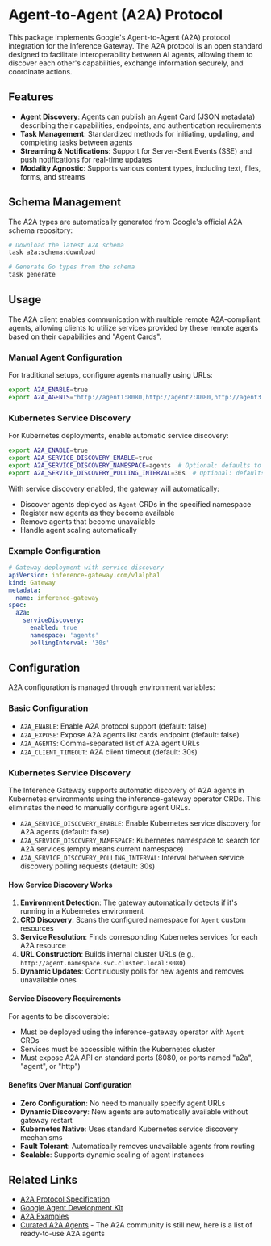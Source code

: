 # Agent-to-Agent (A2A) Protocol

This package implements Google's Agent-to-Agent (A2A) protocol integration for the Inference Gateway. The A2A protocol is an open standard designed to facilitate interoperability between AI agents, allowing them to discover each other's capabilities, exchange information securely, and coordinate actions.

## Features

- **Agent Discovery**: Agents can publish an Agent Card (JSON metadata) describing their capabilities, endpoints, and authentication requirements
- **Task Management**: Standardized methods for initiating, updating, and completing tasks between agents
- **Streaming & Notifications**: Support for Server-Sent Events (SSE) and push notifications for real-time updates
- **Modality Agnostic**: Supports various content types, including text, files, forms, and streams

## Schema Management

The A2A types are automatically generated from Google's official A2A schema repository:

```bash
# Download the latest A2A schema
task a2a:schema:download

# Generate Go types from the schema
task generate
```

## Usage

The A2A client enables communication with multiple remote A2A-compliant agents, allowing clients to utilize services provided by these remote agents based on their capabilities and "Agent Cards".

### Manual Agent Configuration

For traditional setups, configure agents manually using URLs:

```bash
export A2A_ENABLE=true
export A2A_AGENTS="http://agent1:8080,http://agent2:8080,http://agent3:8080"
```

### Kubernetes Service Discovery

For Kubernetes deployments, enable automatic service discovery:

```bash
export A2A_ENABLE=true
export A2A_SERVICE_DISCOVERY_ENABLE=true
export A2A_SERVICE_DISCOVERY_NAMESPACE=agents  # Optional: defaults to current namespace
export A2A_SERVICE_DISCOVERY_POLLING_INTERVAL=30s  # Optional: defaults to 30s
```

With service discovery enabled, the gateway will automatically:

- Discover agents deployed as `Agent` CRDs in the specified namespace
- Register new agents as they become available
- Remove agents that become unavailable
- Handle agent scaling automatically

### Example Configuration

```yaml
# Gateway deployment with service discovery
apiVersion: inference-gateway.com/v1alpha1
kind: Gateway
metadata:
  name: inference-gateway
spec:
  a2a:
    serviceDiscovery:
      enabled: true
      namespace: 'agents'
      pollingInterval: '30s'
```

## Configuration

A2A configuration is managed through environment variables:

### Basic Configuration

- `A2A_ENABLE`: Enable A2A protocol support (default: false)
- `A2A_EXPOSE`: Expose A2A agents list cards endpoint (default: false)
- `A2A_AGENTS`: Comma-separated list of A2A agent URLs
- `A2A_CLIENT_TIMEOUT`: A2A client timeout (default: 30s)

### Kubernetes Service Discovery

The Inference Gateway supports automatic discovery of A2A agents in Kubernetes environments using the inference-gateway operator CRDs. This eliminates the need to manually configure agent URLs.

- `A2A_SERVICE_DISCOVERY_ENABLE`: Enable Kubernetes service discovery for A2A agents (default: false)
- `A2A_SERVICE_DISCOVERY_NAMESPACE`: Kubernetes namespace to search for A2A services (empty means current namespace)
- `A2A_SERVICE_DISCOVERY_POLLING_INTERVAL`: Interval between service discovery polling requests (default: 30s)

#### How Service Discovery Works

1. **Environment Detection**: The gateway automatically detects if it's running in a Kubernetes environment
2. **CRD Discovery**: Scans the configured namespace for `Agent` custom resources
3. **Service Resolution**: Finds corresponding Kubernetes services for each A2A resource
4. **URL Construction**: Builds internal cluster URLs (e.g., `http://agent.namespace.svc.cluster.local:8080`)
5. **Dynamic Updates**: Continuously polls for new agents and removes unavailable ones

#### Service Discovery Requirements

For agents to be discoverable:

- Must be deployed using the inference-gateway operator with `Agent` CRDs
- Services must be accessible within the Kubernetes cluster
- Must expose A2A API on standard ports (8080, or ports named "a2a", "agent", or "http")

#### Benefits Over Manual Configuration

- **Zero Configuration**: No need to manually specify agent URLs
- **Dynamic Discovery**: New agents are automatically available without gateway restart
- **Kubernetes Native**: Uses standard Kubernetes service discovery mechanisms
- **Fault Tolerant**: Automatically removes unavailable agents from routing
- **Scalable**: Supports dynamic scaling of agent instances

## Related Links

- [A2A Protocol Specification](https://github.com/google/a2a/blob/main/docs/specification.md)
- [Google Agent Development Kit](https://github.com/google/adk-docs)
- [A2A Examples](https://github.com/google/a2a/tree/main/examples)
- [Curated A2A Agents](https://github.com/inference-gateway/awesome-a2a) - The A2A community is still new, here is a list of ready-to-use A2A agents
